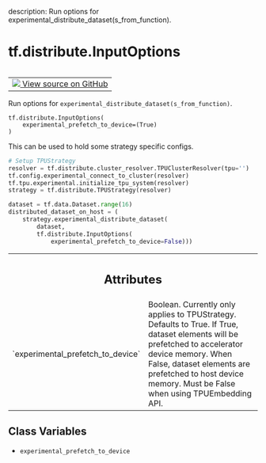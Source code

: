 description: Run options for experimental_distribute_dataset(s_from_function).

<div itemscope itemtype="http://developers.google.com/ReferenceObject">
<meta itemprop="name" content="tf.distribute.InputOptions" />
<meta itemprop="path" content="Stable" />
<meta itemprop="property" content="__new__"/>
<meta itemprop="property" content="experimental_prefetch_to_device"/>
</div>

# tf.distribute.InputOptions

<!-- Insert buttons and diff -->

<table class="tfo-notebook-buttons tfo-api nocontent" align="left">
<td>
  <a target="_blank" href="https://github.com/tensorflow/tensorflow/blob/r2.3/tensorflow/python/distribute/distribute_lib.py#L608-L641">
    <img src="https://www.tensorflow.org/images/GitHub-Mark-32px.png" />
    View source on GitHub
  </a>
</td>
</table>



Run options for `experimental_distribute_dataset(s_from_function)`.

<pre class="devsite-click-to-copy prettyprint lang-py tfo-signature-link">
<code>tf.distribute.InputOptions(
    experimental_prefetch_to_device=(True)
)
</code></pre>



<!-- Placeholder for "Used in" -->

This can be used to hold some strategy specific configs.

```python
# Setup TPUStrategy
resolver = tf.distribute.cluster_resolver.TPUClusterResolver(tpu='')
tf.config.experimental_connect_to_cluster(resolver)
tf.tpu.experimental.initialize_tpu_system(resolver)
strategy = tf.distribute.TPUStrategy(resolver)

dataset = tf.data.Dataset.range(16)
distributed_dataset_on_host = (
    strategy.experimental_distribute_dataset(
        dataset,
        tf.distribute.InputOptions(
            experimental_prefetch_to_device=False)))
```



<!-- Tabular view -->
 <table class="responsive fixed orange">
<colgroup><col width="214px"><col></colgroup>
<tr><th colspan="2"><h2 class="add-link">Attributes</h2></th></tr>

<tr>
<td>
`experimental_prefetch_to_device`
</td>
<td>
Boolean. Currently only applies to
TPUStrategy. Defaults to True. If True, dataset elements will be
prefetched to accelerator device memory. When False, dataset elements are
prefetched to host device memory. Must be False when using TPUEmbedding
API.
</td>
</tr>
</table>



## Class Variables

* `experimental_prefetch_to_device` <a id="experimental_prefetch_to_device"></a>

